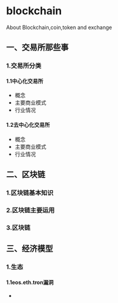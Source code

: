 # blockchain
About Blockchain,coin,token and exchange
## 一、交易所那些事
### 1.交易所分类
#### 1.1中心化交易所
- 概念
- 主要商业模式
- 行业情况
#### 1.2去中心化交易所
- 概念
- 主要商业模式
- 行业情况
## 二、区块链
### 1.区块链基本知识
### 2.区块链主要运用
### 3.区块链
## 三、经济模型
### 1.生态
#### 1.1eos.eth.tron漏洞
- 

